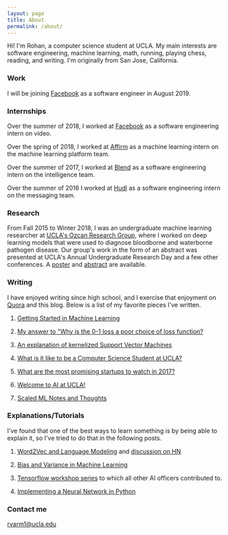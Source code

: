 ```yaml
---
layout: page
title: About
permalink: /about/
---
```



Hi! I'm Rohan, a computer science student at UCLA. My main interests are software engineering, machine learning, math, running, playing chess, reading, and writing. I'm originally from San Jose, California.

### Work

I will be joining [Facebook](https://code.facebook.com/posts/) as a software engineer in August 2019.

### Internships

Over the summer of 2018, I worked at [Facebook](https://code.facebook.com/posts/) as a software engineering intern on video.

Over the spring of 2018, I worked at [Affirm](http://affirm.com) as a machine learning intern on the machine learning platform team.

Over the summer of 2017, I worked at [Blend](http://blend.com) as a software engineering intern on the intelligence team.

Over the summer of 2016 I worked at [Hudl](http://hudl.com) as a software engineering intern on the messaging team. 

### Research

From Fall 2015 to Winter 2018, I was an undergraduate machine learning researcher at [UCLA's Ozcan Research Group](http://innovate.ee.ucla.edu/), where I worked on deep learning models that were used to diagnose bloodborne and waterborne pathogen disease. Our group's work in the form of an abstract was presented at UCLA's Annual Undergraduate Research Day and a few other conferences. A [poster](https://www.slideshare.net/slideshow/embed_code/key/aWOGsmotZPmdGg) and [abstract](https://www.slideshare.net/slideshow/embed_code/key/5pWzzCrbE4oQxI) are available. 

### Writing
I have enjoyed writing since high school, and I exercise that enjoyment on [Quora](http://quora.com/Rohan-Varma-8) and this blog. Below is a list of my favorite pieces I've written. 

1. [Getting Started in Machine Learning](https://medium.com/techatucla/getting-started-in-machine-learning-c68bdd739c44)

2. [My answer to "Why is the 0-1 loss a poor choice of loss function?](https://www.quora.com/Why-is-the-0-1-indicator-function-a-poor-choice-for-loss-function/answer/Rohan-Varma-8)

3. [An explanation of kernelized Support Vector Machines](https://www.quora.com/What-are-C-and-gamma-with-regards-to-a-support-vector-machine)

4. [What is it like to be a Computer Science Student at UCLA?](https://www.quora.com/What-is-it-like-to-be-a-computer-science-student-at-UCLA)

5. [What are the most promising startups to watch in 2017?](https://www.quora.com/What-are-the-most-promising-Silicon-Valley-startups-to-watch-for-in-2017/answer/Rohan-Varma-8)

6. [Welcome to AI at UCLA!](https://medium.com/techatucla/welcome-to-ai-at-ucla-f10927043301)

7. [Scaled ML Notes and Thoughts](https://medium.com/@rvarm1/scaled-ml-2017-thoughts-takeaways-fafc82ee4bb6)

### Explanations/Tutorials
I've found that one of the best ways to learn something is by being able to explain it, so I've tried to do that in the following posts.

1. [Word2Vec and Language Modeling](http://rohanvarma.me/Word2Vec/) and [discussion on HN](https://news.ycombinator.com/item?id=15578788)

2. [Bias and Variance in Machine Learning](http://rohanvarma.me/Regularization/)

3. [Tensorflow workshop series](http://github.com/uclaacmai/tf-workshop-series/) to which all other AI officers contributed to.

4. [Implementing a Neural Network in Python](http://rohanvarma.me/Neural-Net/)

### Contact me

[rvarm1@ucla.edu](mailto:rvarm1@ucla.edu)
